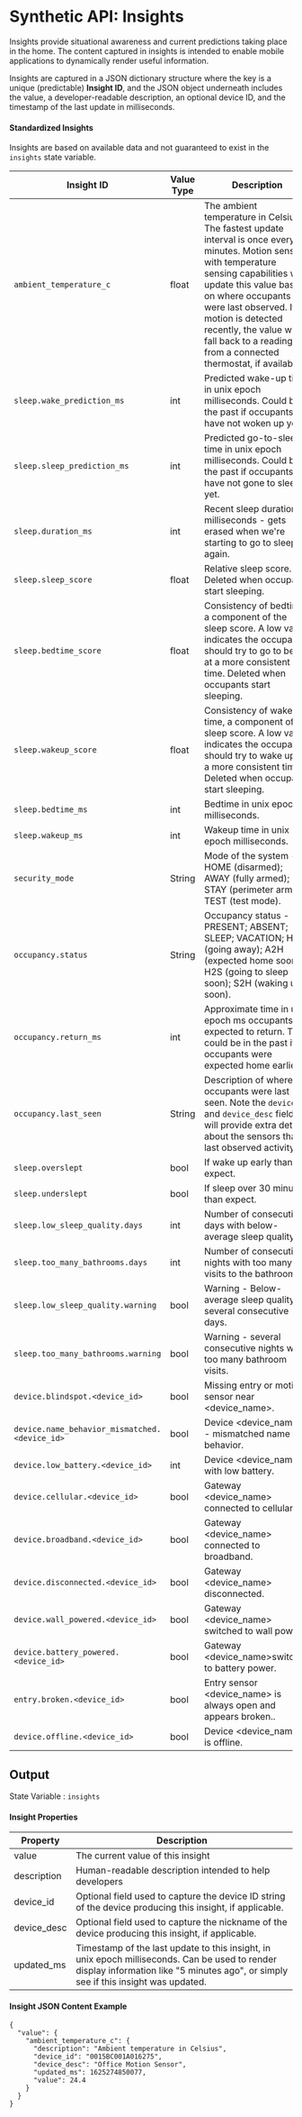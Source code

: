 # Synthetic API: Insights

Insights provide situational awareness and current predictions taking place in the home. The content captured in insights is intended to enable mobile applications to dynamically render useful information.

Insights are captured in a JSON dictionary structure where the key is a unique (predictable) **Insight ID**, and the JSON object underneath includes the value, a developer-readable description, an optional device ID, and the timestamp of the last update in milliseconds.

#### Standardized Insights

Insights are based on available data and not guaranteed to exist in the `insights` state variable.

| Insight ID              | Value Type | Description | 
| ----------------------- | ---------- | ----------- |
| `ambient_temperature_c` | float      | The ambient temperature in Celsius. The fastest update interval is once every 5 minutes. Motion sensors with temperature sensing capabilities will update this value based on where occupants were last observed. If no motion is detected recently, the value will fall back to a reading from a connected thermostat, if available. |
| `sleep.wake_prediction_ms` | int | Predicted wake-up time in unix epoch milliseconds. Could be in the past if occupants have not woken up yet. |
| `sleep.sleep_prediction_ms` | int | Predicted go-to-sleep time in unix epoch milliseconds. Could be in the past if occupants have not gone to sleep yet. | 
| `sleep.duration_ms` | int | Recent sleep duration in milliseconds - gets erased when we're starting to go to sleep again. |
| `sleep.sleep_score` | float | Relative sleep score. Deleted when occupants start sleeping. |
| `sleep.bedtime_score` | float | Consistency of bedtime, a component of the sleep score. A low value indicates the occupants should try to go to bed at a more consistent time. Deleted when occupants start sleeping. |
| `sleep.wakeup_score` | float | Consistency of wake-up time, a component of the sleep score. A low value indicates the occupants should try to wake up at a more consistent time. Deleted when occupants start sleeping. |
| `sleep.bedtime_ms` | int | Bedtime in unix epoch milliseconds. |
| `sleep.wakeup_ms` | int | Wakeup time in unix epoch milliseconds. |
| `security_mode` | String | Mode of the system - HOME (disarmed); AWAY (fully armed); STAY (perimeter armed); TEST (test mode). |
| `occupancy.status` | String | Occupancy status - PRESENT; ABSENT; SLEEP; VACATION; H2A (going away); A2H (expected home soon); H2S (going to sleep soon); S2H (waking up soon). | 
| `occupancy.return_ms` | int | Approximate time in unix epoch ms occupants are expected to return. This could be in the past if occupants were expected home earlier. | 
| `occupancy.last_seen` | String | Description of where occupants were last seen. Note the `device_id` and `device_desc` fields will provide extra details about the sensors that last observed activity. |
| `sleep.overslept` | bool | If wake up early than expect. |
| `sleep.underslept` | bool | If sleep over 30 minutes than expect. |
| `sleep.low_sleep_quality.days` | int | Number of consecutive days with below-average sleep quality. |
| `sleep.too_many_bathrooms.days` | int | Number of consecutive nights with too many visits to the bathroom. |
| `sleep.low_sleep_quality.warning` | bool | Warning - Below-average sleep quality for several consecutive days. |
| `sleep.too_many_bathrooms.warning` | bool | Warning - several consecutive nights with too many bathroom visits. |
| `device.blindspot.<device_id>` | bool | Missing entry or motion sensor near <device_name>. |
| `device.name_behavior_mismatched.<device_id>` | bool | Device <device_name> - mismatched name vs. behavior. |
| `device.low_battery.<device_id>` | int | Device <device_name> with low battery. |
| `device.cellular.<device_id>` | bool | Gateway <device_name> connected to cellular. |
| `device.broadband.<device_id>` | bool | Gateway <device_name> connected to broadband. |
| `device.disconnected.<device_id>` | bool | Gateway <device_name> disconnected. |
| `device.wall_powered.<device_id>` | bool | Gateway <device_name> switched to wall power. |
| `device.battery_powered.<device_id>` | bool | Gateway <device_name>switched to battery power. |
| `entry.broken.<device_id>` | bool | Entry sensor <device_name> is always open and appears broken.. |
| `device.offline.<device_id>` | bool | Device <device_name> is offline. |

## Output

State Variable : `insights`

#### Insight Properties

| Property    | Description |
| ----------- | ----------- |
| value | The current value of this insight |
| description | Human-readable description intended to help developers |
| device_id | Optional field used to capture the device ID string of the device producing this insight, if applicable. |
| device_desc | Optional field used to capture the nickname of the device producing this insight, if applicable. |
| updated_ms | Timestamp of the last update to this insight, in unix epoch milliseconds. Can be used to render display information like "5 minutes ago", or simply see if this insight was updated. |

#### Insight JSON Content Example

```
{
  "value": {
    "ambient_temperature_c": {
      "description": "Ambient temperature in Celsius",
      "device_id": "0015BC001A016275",
      "device_desc": "Office Motion Sensor",
      "updated_ms": 1625274850077,
      "value": 24.4
    }
  }
}
```
